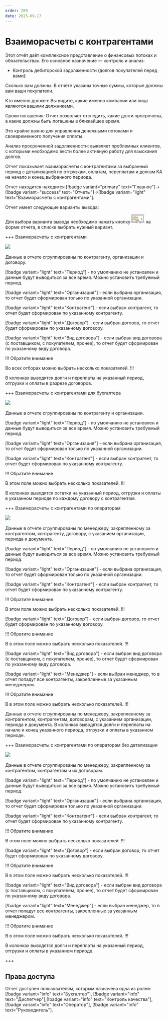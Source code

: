 ```yaml
---
order: 289
date: 2025-09-17
---
```

# Взаиморасчеты с контрагентами

Этот отчёт даёт комплексное представление о финансовых потоках и обязательствах. Его основное назначение — контроль и анализ:

- Контроль дебиторской задолженности (долгов покупателей перед вами):

Сколько вам должны: В отчёте указаны точные суммы, которые должны вам ваши покупатели.

Кто именно должен: Вы видите, какие именно компании или лица являются вашими должниками.

Сроки погашения: Отчет позволяет отследить, какие долги просрочены, а какие должны быть погашены в ближайшее время. 

Это крайне важно для управления денежными потоками и своевременного получения оплаты.

Анализ просроченной задолженности: выявляет проблемных клиентов, с которыми необходимо вести более активную работу для взыскания долгов.

Отчет показывает взаиморасчеты с контрагентами за выбранный период с детализацией по отгрузкам, оплатам, переплатам и долгам КА на начало и конец выбранного периода.

Отчет находится находится [!badge variant="primary" text="Главное"]->[!badge variant="success" text="Отчеты"]->[!badge variant="light" text="Взаиморасчеты с контрагентами"].

Отчет имеет следующие варианты вывода:

Для выбора варианта вывода необходимо нажать кнопку ![](\images\изменения\долги.jpg) на форме отчета, в списке выбрать нужный вариант.

+++ Взаиморасчеты с контрагентами

![](/images/Отчет_взаиморасчеты_с_ка.jpg)

Данные в отчете сгруппированы по контрагенту, организации и договору. 

[!badge variant="light" text="Период"] - по умолчанию не установлен и данные будут выводиться за все время. Можно установить требуемый период.

[!badge variant="light" text="Организация"] - если выбрана организация, то отчет будет сформирован только по указанной организации. 

[!badge variant="light" text="Контрагент"] - если выбран контрагент, то отчет будет сформирован по указанному контрагенту. 

[!badge variant="light" text="Договор"] - если выбран договор, то отчет будет сформирован по указанному договору. 

[!badge variant="light" text="Вид договора"] - если выбран вид договора (с поставщиком, с покупателем, прочее), то отчет будет сформирован по указанному виду договора.

!!! Обратите внимание

Во всех отборах можно выбрать несколько показателей.
!!!

В колонках выводятся долги и переплаты на указанный период, отгрузки и оплаты в разрезе договоров.

+++ Взаиморасчеты с контрагентами для бухгалтера

![](/images/Отчет_взаиморасчеты_с_ка_для_бух.jpg)

Данные в отчете сгруппированы по контрагенту и организации.

[!badge variant="light" text="Период"] - по умолчанию не установлен и данные будут выводиться за все время. Можно установить требуемый период.

[!badge variant="light" text="Организация"] - если выбрана организация, то отчет будет сформирован только по указанной организации. 

[!badge variant="light" text="Контрагент"] - если выбран контрагент, то отчет будет сформирован по указанному контрагенту.

!!! Обратите внимание

В этом поле можно выбрать несколько показателей.
!!!

В колонках выводятся остатки на указанный период, отгрузки и оплаты в указанном периоде по каждому договору с контрагентом.

+++ Взаиморасчеты с контрагентами по операторам

![](/images/Отчет_взаиморасчеты_с_ка_по_операторам.jpg)

Данные в отчете сгруппированы по менеджеру, закрепленному за контрагентом, контрагенту, договору, с указанием организации, периода и документа. 

[!badge variant="light" text="Период"] - по умолчанию не установлен и данные будут выводиться за все время. Можно установить требуемый период.

[!badge variant="light" text="Организация"] - если выбрана организация, то отчет будет сформирован только по указанной организации. 

[!badge variant="light" text="Контрагент"] - если выбран контрагент, то отчет будет сформирован по указанному контрагенту. 

!!! Обратите внимание

В этом поле можно выбрать несколько показателей.
!!!

[!badge variant="light" text="Договор"] - если выбран договор, то отчет будет сформирован по указанному договору. 

!!! Обратите внимание

В в этом поле можно выбрать несколько показателей.
!!!

[!badge variant="light" text="Вид договора"] - если выбран вид договора (с поставщиком, с покупателем, прочее), то отчет будет сформирован по указанному виду договора.

[!badge variant="light" text="Менеджер"] - если выбран менеджер, то в отчет попадут все контрагенты, закрепленные за указанным менеджером.

!!! Обратите внимание

В в этом поле можно выбрать несколько показателей.
!!!

Данные в отчете сгруппированы по менеджеру, закрепленному за контрагентом, контрагентам, договорам, с указанием организации, периода и документа. 
В колонках выводятся долги и переплаты на начало и конец указанного периода, отгрузки и оплаты в указанном периоде.

+++ Взаиморасчеты с контрагентами по операторам без детализации

![](/images/Отчет_взаиморасчеты_с_ка_по_операторам_без_детализ.jpg)

Данные в отчете сгруппированы по менеджеру, закрепленному за контрагентом, контрагентам и их договорам. 

[!badge variant="light" text="Период"] - по умолчанию не установлен и данные будут выводиться за все время. Можно установить требуемый период.

[!badge variant="light" text="Организация"] - если выбрана организация, то отчет будет сформирован только по указанной организации. 

[!badge variant="light" text="Контрагент"] - если выбран контрагент, то отчет будет сформирован по указанному контрагенту. 

!!! Обратите внимание

В этом поле можно выбрать несколько показателей.
!!!

[!badge variant="light" text="Договор"] - если выбран договор, то отчет будет сформирован по указанному договору. 

!!! Обратите внимание

В в этом поле можно выбрать несколько показателей.
!!!

[!badge variant="light" text="Вид договора"] - если выбран вид договора (с поставщиком, с покупателем, прочее), то отчет будет сформирован по указанному виду договора.

[!badge variant="light" text="Менеджер"] - если выбран менеджер, то в отчет попадут все контрагенты, закрепленные за указанным менеджером.

!!! Обратите внимание

В в этом поле можно выбрать несколько показателей.
!!!

В колонках выводятся долги и переплаты на указанный период, отгрузки и оплаты в указанном периоде.

+++

## Права доступа

Отчет доступен пользователям, которым назначена одна из ролей: [!badge variant="info" text="Бухгалтер"], [!badge variant="info" text="Диспетчер"],[!badge variant="info" text="Контроль качества"], [!badge variant="info" text="Оператор"], [!badge variant="info" text="Руководитель"].

